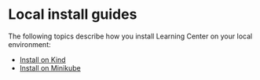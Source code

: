# Local install guides

The following topics describe how you install Learning Center on your local environment:

- [Install on Kind](deploying-to-kind.md)
- [Install on Minikube](deploying-to-minikube.md)
